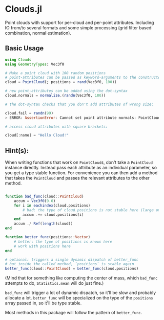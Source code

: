 # Clouds.jl

Point clouds with support for per-cloud and per-point attributes. Including IO from/to several formats and some simple processing (grid filter based combination, normal estimation).


## Basic Usage

```julia
using Clouds
using GeometryTypes: Vec3f0

# Make a point cloud with 100 random positions
# point-attributes can be passed as keyword-arguments to the constructor
cloud = PointCloud(; positions = rand(Vec3f0, 100))

# new point-attributes can be added using the dot-syntax
cloud.normals = normalize.(randn(Vec3f0, 100))

# the dot-syntax checks that you don't add attributes of wrong size:

cloud.fail = randn(99)
> ERROR: AssertionError: Cannot set point attribute normals: PointCloud has size 100, but the new attribute has size 99

# access cloud attributes with square brackets:

cloud[:name] = "Hello Cloud!"

```

## Hint(s):

When writing functions that work on `PointCloud`s, don't take a `PointCloud` instance directly.
Instead pass each attribute as an individual parameter, so you get a type stable function.
For convenience you can then add a method that takes the `PointCloud` and passes the relevant attributes to the other method.

```julia

function bad_func(cloud::PointCloud)
    accum = Vec3f0(0.0)
    for i in eachindex(cloud.positions)
        # bad: the type of cloud.positions is not stable here (large overhead)
        accum .+= cloud.positions[i]
    end
    accum ./ Ref(length(cloud))
end

function better_func(positions::Vector)
    # better: the type of positions is known here
    # work with positions here
end

# optional: triggers a single dynamic dispatch of better_func
# but inside the called method, `positions` is stable again
better_func(cloud::PointCloud) = better_func(cloud.positions)
```
(Mind that for something like computing the center of mass, which `bad_func` attempts to do, `Statistics.mean` will do just fine.)

`bad_func` will trigger a lot of dynamic dispatch, so it'll be slow and probably allocate a lot.
`better_func` will be specialized on the type of the `positions` array passed in, so it'll be type stable.

Most methods in this package will follow the pattern of `better_func`.
